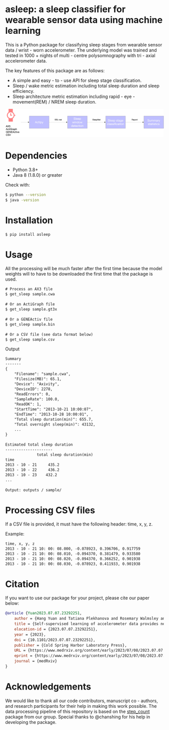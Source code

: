 # asleep: a sleep classifier for wearable sensor data using machine learning
This is a Python package for classifying sleep stages from wearable sensor data / wrist - worn accelerometer. The underlying model
was trained and tested in 1000 + nights of multi - centre polysomnography with tri - axial accelerometer data.

The key features of this package are as follows:
* A simple and easy - to - use API for sleep stage classification.
* Sleep / wake metric estimation including total sleep duration and sleep efficiency.
* Sleep architecture metric estimation including rapid - eye - movement(REM) / NREM sleep duration.


![](https://raw.githubusercontent.com/OxWearables/asleep/main/assets/figure.jpg)


# Dependencies
- Python 3.8+
- Java 8 (1.8.0) or greater

Check with:
```bash
$ python --version
$ java -version
```

# Installation
```bash
$ pip install asleep
```

# Usage
All the processing will be much faster after the first time because the model weights will to have to be downloaded
the first time that the package is used.
```shell
# Process an AX3 file
$ get_sleep sample.cwa

# Or an ActiGraph file
$ get_sleep sample.gt3x

# Or a GENEActiv file
$ get_sleep sample.bin

# Or a CSV file (see data format below)
$ get_sleep sample.csv
```

Output
```shell
Summary
-------
{
    "Filename": "sample.cwa",
    "Filesize(MB)": 65.1,
    "Device": "Axivity",
    "DeviceID": 2278,
    "ReadErrors": 0,
    "SampleRate": 100.0,
    "ReadOK": 1,
    "StartTime": "2013-10-21 10:00:07",
    "EndTime": "2013-10-28 10:00:01",
    "Total sleep duration(min)": 655.7,
    "Total overnight sleep(min)": 43132,
    ...
}

Estimated total sleep duration
---------------------
              total sleep duration(min)
time
2013 - 10 - 21     435.2
2013 - 10 - 22     436.2
2013 - 10 - 23    432.2
...

Output: outputs / sample/
```

# Processing CSV files
If a CSV file is provided, it must have the following header: time, x, y, z.

Example:
```shell
time, x, y, z
2013 - 10 - 21 10: 00: 08.000, -0.078923, 0.396706, 0.917759
2013 - 10 - 21 10: 00: 08.010, -0.094370, 0.381479, 0.933580
2013 - 10 - 21 10: 00: 08.020, -0.094370, 0.366252, 0.901938
2013 - 10 - 21 10: 00: 08.030, -0.078923, 0.411933, 0.901938
```


# Citation
If you want to use our package for your project, please cite our paper below:
```bibtex
@article {Yuan2023.07.07.23292251,
	author = {Hang Yuan and Tatiana Plekhanova and Rosemary Walmsley and Amy C. Reynolds and Kathleen J. Maddison and Maja Bucan and Philip Gehrman and Alex Rowlands and David W. Ray and Derrick Bennett and Joanne McVeigh and Leon Straker and Peter Eastwood and Simon D. Kyle and Aiden Doherty},
	title = {Self-supervised learning of accelerometer data provides new insights for sleep and its association with mortality},
	elocation-id = {2023.07.07.23292251},
	year = {2023},
	doi = {10.1101/2023.07.07.23292251},
	publisher = {Cold Spring Harbor Laboratory Press},
	URL = {https://www.medrxiv.org/content/early/2023/07/08/2023.07.07.23292251},
	eprint = {https://www.medrxiv.org/content/early/2023/07/08/2023.07.07.23292251.full.pdf},
	journal = {medRxiv}
}
```

# Acknowledgements
We would like to thank all our code contributors, manuscript co - authors, and research participants for their help in making this work possible. The
data processing pipeline of this repository is based on the [step_count](https://github.com/OxWearables/stepcount) package from our group. Special
thanks to @chanshing for his help in developing the package.
